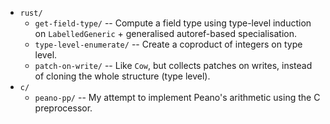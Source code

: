  - `rust/`
   - `get-field-type/` -- Compute a field type using type-level induction on `LabelledGeneric` + generalised autoref-based specialisation.
   - `type-level-enumerate/` -- Create a coproduct of integers on type level.
   - `patch-on-write/` -- Like `Cow`, but collects patches on writes, instead of cloning the whole structure (type level).
 - `c/`
   - `peano-pp/` -- My attempt to implement Peano's arithmetic using the C preprocessor.
 
